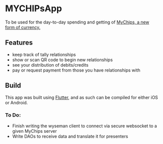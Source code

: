 # MYCHIPsApp
To be used for the day-to-day spending and getting of [MyChips, a new form of currency.](https://github.com/gotchoices/MyCHIPs)

## Features
- keep track of tally relationships
- show or scan QR code to begin new relationships
- see your distribution of debits/credits
- pay or request payment from those you have relationships with

## Build
This app was built using [Flutter](https://flutter.dev/docs), and as such can be compiled for either iOS or Android.

### To Do:
- Finish writing the wyseman client to connect via secure websocket to a given MyChips server
- Write DAOs to receive data and translate it for presenters

